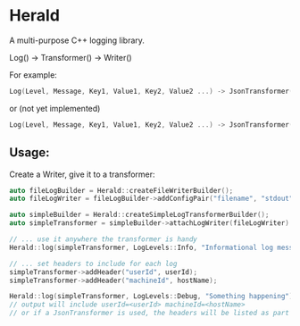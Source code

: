 # Herald

A multi-purpose C++ logging library.

Log() -> Transformer() -> Writer()

For example: 

```cpp
Log(Level, Message, Key1, Value1, Key2, Value2 ...) -> JsonTransformer() -> FileWriter()
```

or (not yet implemented)

```cpp
Log(Level, Message, Key1, Value1, Key2, Value2 ...) -> JsonTransformer() -> ElasticSearchWriter()
```

## Usage:

Create a Writer, give it to a transformer:

```cpp
auto fileLogBuilder = Herald::createFileWriterBuilder();
auto fileLogWriter = fileLogBuilder->addConfigPair("filename", "stdout").build();

auto simpleBuilder = Herald::createSimpleLogTransformerBuilder();
auto simpleTransformer = simpleBuilder->attachLogWriter(fileLogWriter).build();

// ... use it anywhere the transformer is handy
Herald::log(simpleTransformer, LogLevels::Info, "Informational log message");

// ... set headers to include for each log
simpleTransformer->addHeader("userId", userId);
simpleTransformer->addHeader("machineId", hostName);

Herald::log(simpleTransformer, LogLevels::Debug, "Something happening");
// output will include userId=<userId> machineId=<hostName>
// or if a JsonTransformer is used, the headers will be listed as part of the well-formed json, suitable for ingestion by endpoints like ElasticSearch
```
